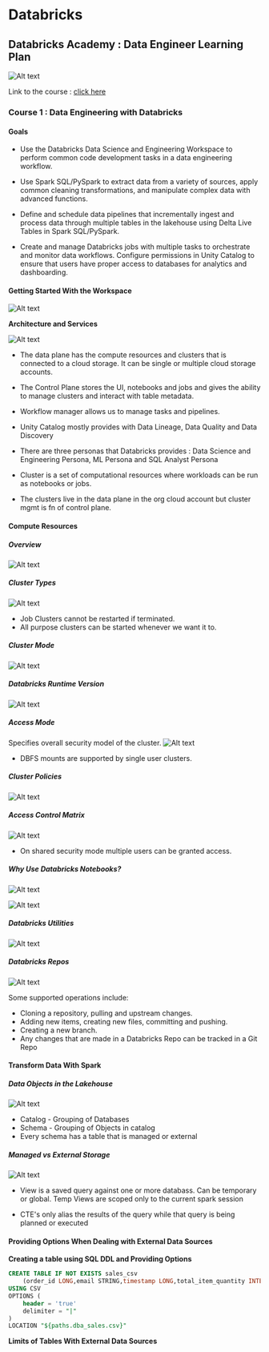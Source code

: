 # Databricks

## Databricks Academy : Data Engineer Learning Plan

![Alt text](image-46.png)

Link to the course : [click here](https://customer-academy.databricks.com/learn/lp/10/Data%2520Engineer%2520Learning%2520Plan)

### Course 1 : Data Engineering with Databricks

#### Goals

- Use the Databricks Data Science and Engineering Workspace to perform common code development tasks in a data engineering workflow.

- Use Spark SQL/PySpark to extract data from a variety of sources, apply common cleaning transformations, and manipulate complex data with advanced functions.

- Define and schedule data pipelines that incrementally ingest and process data through multiple tables in the lakehouse using Delta Live Tables in Spark SQL/PySpark. 

- Create and manage Databricks jobs with multiple tasks to orchestrate and monitor data workflows.
Configure permissions in Unity Catalog to ensure that users have proper access to databases for analytics and dashboarding.

#### Getting Started With the Workspace

![Alt text](image-47.png)

**Architecture and Services**

![Alt text](image-48.png)

- The data plane has the compute resources and clusters that is connected to a cloud storage. It can be single or multiple cloud storage accounts.

- The Control Plane stores the UI, notebooks and jobs and gives the ability to manage clusters and interact with table metadata.

- Workflow manager allows us to manage tasks and pipelines.

- Unity Catalog mostly provides with Data Lineage, Data Quality and Data Discovery

- There are three personas that Databricks provides : Data Science and Engineering Persona, ML Persona and SQL Analyst Persona

- Cluster is a set of computational resources where workloads can be run as notebooks or jobs.

- The clusters live in the data plane in the org cloud account but cluster mgmt is fn of control plane.

#### Compute Resources

##### Overview
![Alt text](image-49.png)

##### Cluster Types
![Alt text](image-50.png)

- Job Clusters cannot be restarted if terminated.
- All purpose clusters can be started whenever we want it to.

##### Cluster Mode
![Alt text](image-51.png)

##### Databricks Runtime Version
![Alt text](image-52.png)

##### Access Mode

Specifies overall security model of the cluster.
![Alt text](image-53.png)

- DBFS mounts are supported by single user clusters.

##### Cluster Policies
![Alt text](image-54.png)

##### Access Control Matrix
![Alt text](image-55.png)

- On shared security mode multiple users can be granted access.

##### Why Use Databricks Notebooks?
![Alt text](image-56.png)

![Alt text](image-57.png)

##### Databricks Utilities
![Alt text](image-58.png)

##### Databricks Repos
![Alt text](image-59.png)

Some supported operations include:

- Cloning a repository, pulling and upstream changes.
- Adding new items, creating new files, committing and pushing.
- Creating a new branch.
- Any changes that are made in a Databricks Repo can be tracked in a Git Repo

#### Transform Data With Spark

##### Data Objects in the Lakehouse
![Alt text](image-60.png)

- Catalog - Grouping of Databases
- Schema - Grouping of Objects in catalog
- Every schema has a table that is managed or external

##### Managed vs External Storage
![Alt text](image-61.png)

- View is a saved query against one or more databass. Can be temporary or global. Temp Views are scoped only to the current spark session

- CTE's only alias the results of the query while that query is being planned or executed

#### Providing Options When Dealing with External Data Sources

**Creating a table using SQL DDL and Providing Options**

```sql
CREATE TABLE IF NOT EXISTS sales_csv
    (order_id LONG,email STRING,timestamp LONG,total_item_quantity INTEGER,items STRING)
USING CSV
OPTIONS (
    header = 'true'
    delimiter = "|"
)
LOCATION "${paths.dba_sales.csv}"
```

**Limits of Tables With External Data Sources**

